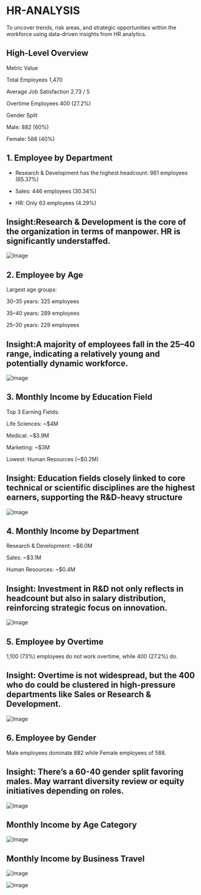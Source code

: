  # HR-ANALYSIS
To uncover trends, risk areas, and strategic opportunities within the workforce using data-driven insights from HR analytics.
## High-Level Overview
Metric        	Value

Total Employees  	1,470

Average Job Satisfaction 	2.73 / 5

Overtime Employees	 400 (27.2%)

Gender Split	

 Male:  882 (60%)

 Female:  588 (40%)

 ## 1.  Employee by Department

* Research & Development has the highest headcount: 961 employees (65.37%)

* Sales: 446 employees (30.34%)

* HR: Only 63 employees (4.29%)

## Insight:Research & Development is the core of the organization in terms of manpower. HR is significantly understaffed.
 
![Image](https://github.com/user-attachments/assets/eea85683-939c-4461-b2d7-d0169c97c0a2)



## 2.  Employee by Age

Largest age groups:

30–35 years: 325 employees

35–40 years: 289 employees

25–30 years: 229 employees

## Insight:A majority of employees fall in the 25–40 range, indicating a relatively young and potentially dynamic workforce.
![Image](https://github.com/user-attachments/assets/368a9b13-3b4c-4885-a391-0a997bc282b3)



## 3.  Monthly Income by Education Field

Top 3 Earning Fields:

Life Sciences: ~$4M

Medical: ~$3.9M

Marketing: ~$3M

Lowest: Human Resources (~$0.2M)

## Insight: Education fields closely linked to core technical or scientific disciplines are the highest earners, supporting the R&D-heavy structure
 
![Image](https://github.com/user-attachments/assets/d889366b-807b-41ba-aa1a-6211f4b7e457)


## 4.  Monthly Income by Department
Research & Development: ~$6.0M

Sales: ~$3.1M

Human Resources: ~$0.4M
## Insight: Investment in R&D not only reflects in headcount but also in salary distribution, reinforcing strategic focus on innovation.


 
![Image](https://github.com/user-attachments/assets/8cc71b09-c61d-42c6-ab14-52083bc569b3)

## 5.  Employee by Overtime

1,100 (73%) employees do not work overtime, while 400 (27.2%) do.

## Insight: Overtime is not widespread, but the 400 who do could be clustered in high-pressure departments like Sales or Research & Development.
![Image](https://github.com/user-attachments/assets/a4e8e182-3dc1-4e73-bc68-4099a4cd713c)

## 6.  Employee by Gender

Male employees dominate 882  while Female employees of 588.

## Insight: There’s a 60-40 gender split favoring males. May warrant diversity review or equity initiatives depending on roles.
 
![Image](https://github.com/user-attachments/assets/2ef99b8f-956a-48e1-8beb-239c844e3ede)

## Monthly Income by Age Category

![Image](https://github.com/user-attachments/assets/25494a36-4fc4-4394-b2e2-b817add48284)

## Monthly Income by Business Travel

![Image](https://github.com/user-attachments/assets/8beeb68f-e618-4b75-ac32-8dcd826c2b8e)
 



![Image](https://github.com/user-attachments/assets/e7da9abe-4110-4282-a640-3b4260a692f0)


